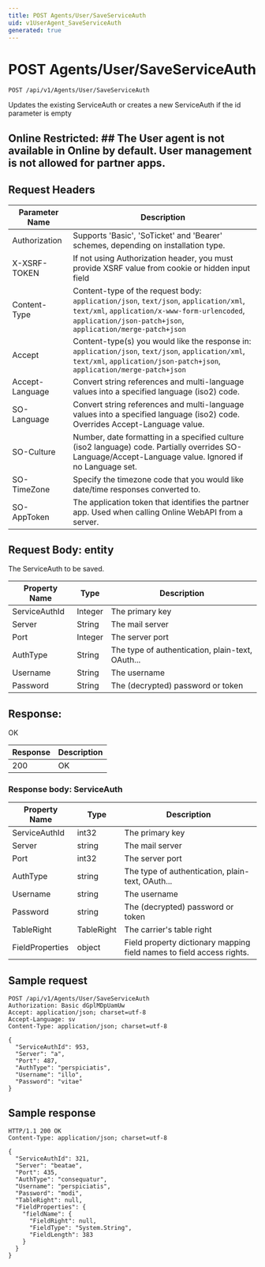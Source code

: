 ```yaml
---
title: POST Agents/User/SaveServiceAuth
uid: v1UserAgent_SaveServiceAuth
generated: true
---
```


# POST Agents/User/SaveServiceAuth

```http
POST /api/v1/Agents/User/SaveServiceAuth
```

Updates the existing ServiceAuth or creates a new ServiceAuth if the id parameter is empty


## Online Restricted: ## The User agent is not available in Online by default. User management is not allowed for partner apps.







## Request Headers

| Parameter Name | Description |
|----------------|-------------|
| Authorization  | Supports 'Basic', 'SoTicket' and 'Bearer' schemes, depending on installation type. |
| X-XSRF-TOKEN   | If not using Authorization header, you must provide XSRF value from cookie or hidden input field |
| Content-Type | Content-type of the request body: `application/json`, `text/json`, `application/xml`, `text/xml`, `application/x-www-form-urlencoded`, `application/json-patch+json`, `application/merge-patch+json` |
| Accept         | Content-type(s) you would like the response in: `application/json`, `text/json`, `application/xml`, `text/xml`, `application/json-patch+json`, `application/merge-patch+json` |
| Accept-Language | Convert string references and multi-language values into a specified language (iso2) code. |
| SO-Language | Convert string references and multi-language values into a specified language (iso2) code. Overrides Accept-Language value. |
| SO-Culture | Number, date formatting in a specified culture (iso2 language) code. Partially overrides SO-Language/Accept-Language value. Ignored if no Language set. |
| SO-TimeZone | Specify the timezone code that you would like date/time responses converted to. |
| SO-AppToken | The application token that identifies the partner app. Used when calling Online WebAPI from a server. |

## Request Body: entity 

The ServiceAuth to be saved. 

| Property Name | Type |  Description |
|----------------|------|--------------|
| ServiceAuthId | Integer | The primary key |
| Server | String | The mail server |
| Port | Integer | The server port |
| AuthType | String | The type of authentication, plain-text, OAuth... |
| Username | String | The username |
| Password | String | The (decrypted) password or token |

## Response:

OK

| Response | Description |
|----------------|-------------|
| 200 | OK |

### Response body: ServiceAuth

| Property Name | Type |  Description |
|----------------|------|--------------|
| ServiceAuthId | int32 | The primary key |
| Server | string | The mail server |
| Port | int32 | The server port |
| AuthType | string | The type of authentication, plain-text, OAuth... |
| Username | string | The username |
| Password | string | The (decrypted) password or token |
| TableRight | TableRight | The carrier's table right |
| FieldProperties | object | Field property dictionary mapping field names to field access rights. |

## Sample request

```http!
POST /api/v1/Agents/User/SaveServiceAuth
Authorization: Basic dGplMDpUamUw
Accept: application/json; charset=utf-8
Accept-Language: sv
Content-Type: application/json; charset=utf-8

{
  "ServiceAuthId": 953,
  "Server": "a",
  "Port": 487,
  "AuthType": "perspiciatis",
  "Username": "illo",
  "Password": "vitae"
}
```

## Sample response

```http_
HTTP/1.1 200 OK
Content-Type: application/json; charset=utf-8

{
  "ServiceAuthId": 321,
  "Server": "beatae",
  "Port": 435,
  "AuthType": "consequatur",
  "Username": "perspiciatis",
  "Password": "modi",
  "TableRight": null,
  "FieldProperties": {
    "fieldName": {
      "FieldRight": null,
      "FieldType": "System.String",
      "FieldLength": 383
    }
  }
}
```